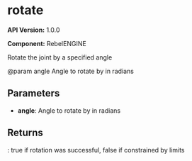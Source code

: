 # rotate

**API Version:** 1.0.0

**Component:** RebelENGINE

Rotate the joint by a specified angle

@param angle Angle to rotate by in radians

## Parameters

- **angle**: Angle to rotate by in radians

## Returns

: true if rotation was successful, false if constrained by limits

